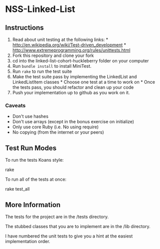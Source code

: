 NSS-Linked-List
===============

Instructions
-----------

  1. Read about unit testing at the following links:
    * http://en.wikipedia.org/wiki/Test-driven_development
    * http://www.extremeprogramming.org/rules/unittests.html
  2. Fork this repository and clone your fork
  3. cd into the linked-list-cohort-huckleberry folder on your computer
  3. Run `bundle install` to install MiniTest.
  4. Run `rake` to run the test suite
  5. Make the test suite pass by implementing the LinkedList and LinkedListItem classes
    * Choose one test at a time to work on
    * Once the tests pass, you should refactor and clean up your code
  6. Push your implementation up to github as you work on it.

### Caveats

* Don't use hashes
* Don't use arrays (except in the bonus exercise on initialize)
* Only use core Ruby (i.e. No using require)
*  No copying (from the internet or your peers)

Test Run Modes
--------------

To run the tests Koans style:

  rake

To run all of the tests at once:

  rake test_all

More Information
----------------

The tests for the project are in the /tests directory.

The stubbed classes that you are to implement are in the /lib directory.

I have numbered the unit tests to give you a hint at the easiest implementation order.
